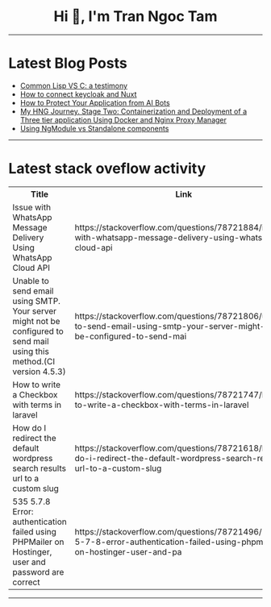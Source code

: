 <h1 align="center">Hi 👋, I'm Tran Ngoc Tam</h1>

---

# Latest Blog Posts 
<!-- BLOG-POST-LIST:START -->
- [Common Lisp VS C: a testimony](https://dev.to/vindarel/common-lisp-vs-c-a-testimony-42ga)
- [How to connect keycloak and Nuxt](https://dev.to/leamsigc/how-to-connect-keycloak-and-nuxt-3blc)
- [How to Protect Your Application from AI Bots](https://dev.to/permit_io/how-to-protect-your-application-from-ai-bots-49ab)
- [My HNG Journey. Stage Two: Containerization and Deployment of a Three tier application Using Docker and Nginx Proxy Manager](https://dev.to/ravencodess/my-hng-journey-stage-two-containerization-and-deployment-of-a-three-tier-application-using-docker-and-nginx-proxy-manager-2eh6)
- [Using NgModule vs Standalone components](https://dev.to/yash_saxena_/using-ngmodule-vs-standalone-components-8d8)
<!-- BLOG-POST-LIST:END -->

---

# Latest stack oveflow activity
<table>
  <tr><th>Title</th><th>Link</th></tr>
  <!-- STACKOVERFLOW:START --><tr><td>Issue with WhatsApp Message Delivery Using WhatsApp Cloud API</td><td>https://stackoverflow.com/questions/78721884/issue-with-whatsapp-message-delivery-using-whatsapp-cloud-api</td></tr><tr><td>Unable to send email using SMTP. Your server might not be configured to send mail using this method.&lpar;CI version 4.5.3&rpar;</td><td>https://stackoverflow.com/questions/78721806/unable-to-send-email-using-smtp-your-server-might-not-be-configured-to-send-mai</td></tr><tr><td>How to write a Checkbox with terms in laravel</td><td>https://stackoverflow.com/questions/78721747/how-to-write-a-checkbox-with-terms-in-laravel</td></tr><tr><td>How do I redirect the default wordpress search results url to a custom slug</td><td>https://stackoverflow.com/questions/78721618/how-do-i-redirect-the-default-wordpress-search-results-url-to-a-custom-slug</td></tr><tr><td>535 5.7.8 Error: authentication failed using PHPMailer on Hostinger, user and password are correct</td><td>https://stackoverflow.com/questions/78721496/535-5-7-8-error-authentication-failed-using-phpmailer-on-hostinger-user-and-pa</td></tr><!-- STACKOVERFLOW:END -->
</table>

---


